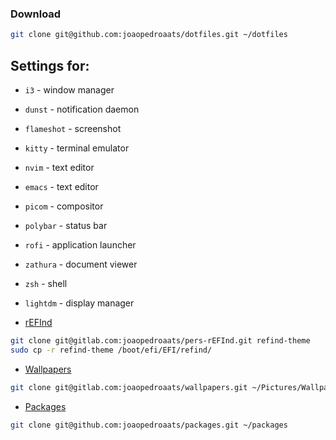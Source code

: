 ### Download

```sh
git clone git@github.com:joaopedroaats/dotfiles.git ~/dotfiles
```


## Settings for:

- `i3` - window manager
- `dunst` -  notification daemon
- `flameshot` - screenshot
- `kitty` -  terminal emulator
- `nvim` - text editor
- `emacs` - text editor
- `picom` - compositor
- `polybar` - status bar
- `rofi` - application launcher
- `zathura` - document viewer
- `zsh` - shell
- `lightdm` - display manager




- [rEFInd](https://gitlab.com/joaopedroaats/pers-rEFInd)
```sh
git clone git@gitlab.com:joaopedroaats/pers-rEFInd.git refind-theme
sudo cp -r refind-theme /boot/efi/EFI/refind/
```
- [Wallpapers](https://gitlab.com/joaopedroaats/wallpapers)
```sh
git clone git@gitlab.com:joaopedroaats/wallpapers.git ~/Pictures/Wallpapers/
```
- [Packages](https://github.com/joaopedroaats/packages)
```sh
git clone git@github.com:joaopedroaats/packages.git ~/packages

```
